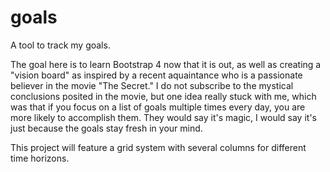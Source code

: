 # goals
A tool to track my goals.

The goal here is to learn Bootstrap 4 now that it is out, as well as creating a "vision board" as inspired by a recent aquaintance who is a passionate believer in the movie "The Secret." I do not subscribe to the mystical conclusions posited in the movie, but one idea really stuck with me, which was that if you focus on a list of goals multiple times every day, you are more likely to accomplish them. They would say it's magic, I would say it's just because the goals stay fresh in your mind.

This project will feature a grid system with several columns for different time horizons. 
